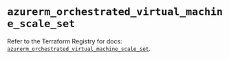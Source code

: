 # `azurerm_orchestrated_virtual_machine_scale_set`

Refer to the Terraform Registry for docs: [`azurerm_orchestrated_virtual_machine_scale_set`](https://registry.terraform.io/providers/hashicorp/azurerm/4.24.0/docs/resources/orchestrated_virtual_machine_scale_set).
